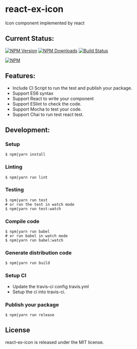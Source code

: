 # react-ex-icon
Icon component implemented by react

## Current Status:

[![NPM Version](https://img.shields.io/npm/v/react-ex-icon.svg)](https://npmjs.org/package/react-ex-icon)
[![NPM Downloads](https://img.shields.io/npm/dm/react-ex-icon.svg)](https://npmjs.org/package/react-ex-icon)
[![Build Status](https://travis-ci.org/xqstencils/react-ex-icon.svg?branch=master)](https://travis-ci.org/xqstencils/react-ex-icon)

[![NPM](https://nodei.co/npm/react-ex-icon.png?downloads=true&downloadRank=true&stars=true)](https://nodei.co/npm/react-ex-icon/)

## Features:

* Include CI Script to run the test and publish your package.
* Support ES6 syntax
* Support React to write your component
* Support ESlint to check the code.
* Support Mocha to test your code.
* Support Chai to run test react test.

## Development:

### Setup

```
$ npm|yarn install
```

### Linting

```
$ npm|yarn run lint
```

### Testing

```
$ npm|yarn run test
# or run the test in watch mode
$ npm|yarn run test:watch
```

### Compile code

```
$ npm|yarn run babel
# or run babel in watch mode
$ npm|yarn run babel:watch
```

### Generate distribution code

```
$ npm|yarn run build
```

### Setup CI

* Update the travis-ci config travis.yml
* Setup the ci into travis-ci.


### Publish your package

```
$ npm|yarn run release
```

## License

react-ex-icon is released under the MIT license.
